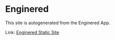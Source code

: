 # Enginered
This site is autogenerated from the Enginered App.

Link: [Enginered Static Site](http://davidecalignano.github.io/enginered/)
